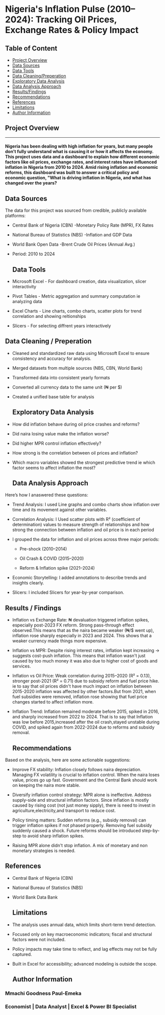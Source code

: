 # Nigeria's Inflation Pulse (2010–2024): Tracking Oil Prices, Exchange Rates & Policy Impact

## Table of Content

- [Project Overview](#project-overview)
- [Data Sources](#data-sources)
- [Data Tools](#data-tools)
- [Data Cleaning/Preperation](#data-cleaning--preperation)
- [Exploratory Data Analysis](#exploratory-data-analysis)
- [Data Analysis Approach](#data-analysis-approach)
- [Results/Findings](#results--findings)
- [Recommendations](#recommendations)
- [References](#references)
- [Limitations](#limitations)
- [Author Information](#author-information)
  
## Project Overview
---
####  Nigeria has been dealing with high inflation for years, but many people don’t fully understand what is causing it or how it affects the economy. This project uses data and a dashboard to explain how different economic factors like oil prices, exchange rates, and interest rates have influenced inflation in Nigeria from 2010 to 2024. Amid rising inflation and economic reforms, this dashboard was built to answer a critical policy and economic question, "What is driving inflation in Nigeria, and what has changed over the years?

## Data Sources

The data for this project was sourced from credible, publicly available platforms:

- Central Bank of Nigeria (CBN) -Monetary Policy Rate (MPR), FX Rates

- National Bureau of Statistics (NBS) -Inflation and GDP Data

- World Bank Open Data -Brent Crude Oil Prices (Annual Avg.)

- Period: 2010 to 2024

  ## Data Tools

 - Microsoft Excel - For dashboard creation, data visualization, slicer interactivity
  
 -  Pivot Tables - Metric aggregation and summary computation ie analyzing data
  
 - Excel Charts - Line charts, combo charts, scatter plots for trend correlation and showing reltionships

 - Slicers - For selecting diffrent years interactively

## Data Cleaning / Preperation

- Cleaned and standardized raw data using Microsoft Excel to ensure consistency and accuracy for analysis.
  
- Merged datasets from multiple sources (NBS, CBN, World Bank)

- Transformed data into consistent yearly formats

- Converted all currency data to the same unit (₦ per $)

- Created a unified base table for analysis

  ## Exploratory Data Analysis

- How did inflation behave during oil price crashes and reforms?

- Did naira losing value make the inflation worse?

- Did higher MPR control inflation effectively?

- How strong is the correlation between oil prices and inflation?

- Which macro variables showed the strongest predictive trend ie which factor seems to affect inflation the most?

  ## Data Analysis Approach

Here’s how I anaswered these questions:
- Trend Analysis: I used Line graphs and combo charts show inflation over time and its movement against other variables.

- Correlation Analysis: I Used scatter plots with R² (coefficient of determination) values to measure strength of relationships and how strong the connection between inflation and oil price is in each period

- I grouped the data for inflation and oil prices across three major periods:

   - Pre-shock (2010–2014)

   - Oil Crash & COVID (2015–2020)

   - Reform & Inflation spike (2021–2024)

- Economic Storytelling: I added annotations to describe trends and insights clearly.

- Slicers: I included Slicers for year-by-year comparison.

## Results / Findings

- Inflation vs Exchange Rate: ₦ devaluation triggered inflation spikes, especially post-2023 FX reform. Strong pass-through effect observed.This means that as the naira became weaker (₦/$ went up), inflation rose sharply especially in 2023 and 2024. This shows that a weaker currency made things more expensive.

- Inflation vs MPR: Despite rising interest rates, inflation kept increasing → suggests cost-push inflation. This means that inflation wasn't just caused by too much money it was also due to higher cost of goods and services.

- Inflation vs Oil Price: Weak correlation during 2015–2020 (R² = 0.13), stronger post-2021 (R² = 0.71) due to subsidy reform and fuel price hike. ie to say that oil prices didn't have much impact on inflation between 2015-2020 inflation was affected by other factors.But from 2021, when fuel subsidies were removed, inflation rose showing that fuel price changes started to affect inflation more.

- Inflation Trend: Inflation remained moderate before 2015, spiked in 2016, and sharply increased from 2022 to 2024. That is to say that Inflation was low before 2015,increased after the oil crash,stayed unstable during COVID, and spiked again from 2022-2024 due to reforms and subsidy removal.

  ## Recommendations

Based on the analysis, here are some actionable suggestions:

- Improve FX stability: Inflation closely follows naira depreciation. Managing FX volatility is crucial to inflation control. When the naira loses value, prices go up fast. Government and the Central Bank should work on keeping the naira more stable.

- Diversify inflation control strategy: MPR alone is ineffective. Address supply-side and structural inflation factors. Since inflation is mostly caused by rising cost (not just money sipply), there is need to invest in agriculture,electricity,and transport to reduce cost.

- Policy timing matters: Sudden reforms (e.g., subsidy removal) can trigger inflation spikes if not phased properly. Removing fuel subsidy suddenly caused a shock. Future reforms should be introduced step-by-step to avoid sharp inflation spikes.

- Raising MPR alone didn't stop inflation. A mix of monetary and non monetary strategies is needed.

 ## References

- Central Bank of Nigeria (CBN)

- National Bureau of Statistics (NBS)

- World Bank Data Bank

  ## Limitations

- The analysis uses annual data, which limits short-term trend detection.
- Focused only on key macroeconomic indicators; fiscal and structural factors were not included.
- Policy impacts may take time to reflect, and lag effects may not be fully captured.
- Built in Excel for accessibility; advanced modeling is outside the scope.

  ## Author Information
### Mmachi Goodness Paul-Emeka
### Economist | Data Analyst | Excel & Power BI Specialist
  
